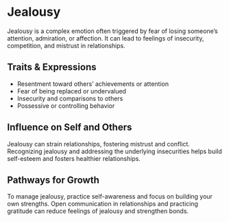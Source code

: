 # Jealousy

Jealousy is a complex emotion often triggered by fear of losing someone’s attention, admiration, or affection. It can lead to feelings of insecurity, competition, and mistrust in relationships.

## Traits & Expressions

- Resentment toward others’ achievements or attention
- Fear of being replaced or undervalued
- Insecurity and comparisons to others
- Possessive or controlling behavior

## Influence on Self and Others

Jealousy can strain relationships, fostering mistrust and conflict. Recognizing jealousy and addressing the underlying insecurities helps build self-esteem and fosters healthier relationships.

## Pathways for Growth

To manage jealousy, practice self-awareness and focus on building your own strengths. Open communication in relationships and practicing gratitude can reduce feelings of jealousy and strengthen bonds.
